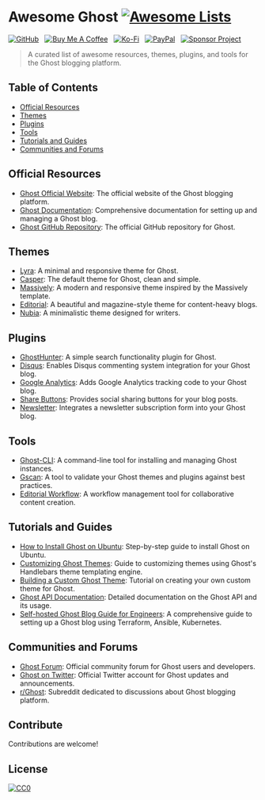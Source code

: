 # Awesome Ghost [![Awesome Lists](https://srv-cdn.himpfen.io/badges/awesome-lists/awesomelists-flat.svg)](https://github.com/brandonhimpfen/awesome)

[![GitHub](https://srv-cdn.himpfen.io/badges/github/github-flat.svg)](https://github.com/sponsors/brandonhimpfen/) &nbsp; [![Buy Me A Coffee](https://srv-cdn.himpfen.io/badges/buymeacoffee/buymeacoffee-flat.svg)](https://www.buymeacoffee.com/brandonhimpfen) &nbsp; [![Ko-Fi](https://srv-cdn.himpfen.io/badges/kofi/kofi-flat.svg)](https://ko-fi.com/brandonhimpfen) &nbsp; [![PayPal](https://srv-cdn.himpfen.io/badges/paypal/paypal-flat.svg)](https://paypal.me/brandonhimpfen) &nbsp; [![Sponsor Project](https://srv-cdn.himpfen.io/badges/sponsor-project/sponsor-project-flat.svg)](https://brandon.tiny.us/donate)

> A curated list of awesome resources, themes, plugins, and tools for the Ghost blogging platform.

## Table of Contents
- [Official Resources](#official-resources)
- [Themes](#themes)
- [Plugins](#plugins)
- [Tools](#tools)
- [Tutorials and Guides](#tutorials-and-guides)
- [Communities and Forums](#communities-and-forums)

## Official Resources

- [Ghost Official Website](https://ghost.org/): The official website of the Ghost blogging platform.
- [Ghost Documentation](https://ghost.org/docs/): Comprehensive documentation for setting up and managing a Ghost blog.
- [Ghost GitHub Repository](https://github.com/TryGhost/Ghost): The official GitHub repository for Ghost.

## Themes

- [Lyra](https://github.com/TryGhost/Lyra): A minimal and responsive theme for Ghost.
- [Casper](https://github.com/TryGhost/Casper): The default theme for Ghost, clean and simple.
- [Massively](https://github.com/codebushi/ghost-theme-massively): A modern and responsive theme inspired by the Massively template.
- [Editorial](https://github.com/eddiesigner/ghost-theme-editorial): A beautiful and magazine-style theme for content-heavy blogs.
- [Nubia](https://github.com/dbanksdesign/Nubia): A minimalistic theme designed for writers.

## Plugins

- [GhostHunter](https://github.com/jamalneufeld/ghostHunter): A simple search functionality plugin for Ghost.
- [Disqus](https://github.com/TryGhost/Ghost-Disqus): Enables Disqus commenting system integration for your Ghost blog.
- [Google Analytics](https://github.com/TryGhost/Ghost-Google-Analytics): Adds Google Analytics tracking code to your Ghost blog.
- [Share Buttons](https://github.com/TryGhost/Ghost-Share): Provides social sharing buttons for your blog posts.
- [Newsletter](https://github.com/TryGhost/Ghost-Newsletter): Integrates a newsletter subscription form into your Ghost blog.

## Tools

- [Ghost-CLI](https://github.com/TryGhost/Ghost-CLI): A command-line tool for installing and managing Ghost instances.
- [Gscan](https://github.com/TryGhost/gscan): A tool to validate your Ghost themes and plugins against best practices.
- [Editorial Workflow](https://github.com/TryGhost/Ghost-Editorial-Workflow): A workflow management tool for collaborative content creation.

## Tutorials and Guides

- [How to Install Ghost on Ubuntu](https://ghost.org/docs/install/ubuntu/): Step-by-step guide to install Ghost on Ubuntu.
- [Customizing Ghost Themes](https://ghost.org/docs/api/v3/handlebars-themes/): Guide to customizing themes using Ghost's Handlebars theme templating engine.
- [Building a Custom Ghost Theme](https://ghost.org/docs/tutorials/building-a-custom-ghost-theme/): Tutorial on creating your own custom theme for Ghost.
- [Ghost API Documentation](https://ghost.org/docs/api/v3/): Detailed documentation on the Ghost API and its usage.
- [Self-hosted Ghost Blog Guide for Engineers](https://humblethoughts.net/ghost-blog-terraform-ansible-k8s-guide/): A comprehensive guide to setting up a Ghost blog using Terraform, Ansible, Kubernetes.

## Communities and Forums

- [Ghost Forum](https://forum.ghost.org/): Official community forum for Ghost users and developers.
- [Ghost on Twitter](https://twitter.com/Ghost): Official Twitter account for Ghost updates and announcements.
- [r/Ghost](https://www.reddit.com/r/Ghost/): Subreddit dedicated to discussions about Ghost blogging platform.

## Contribute

Contributions are welcome!

## License

[![CC0](https://mirrors.creativecommons.org/presskit/buttons/88x31/svg/by-sa.svg)](http://creativecommons.org/licenses/by-sa/4.0/)

